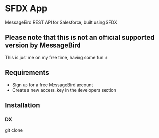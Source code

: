 # SFDX  App

MessageBird REST API for Salesforce, built using SFDX

## Please note that this is not an official supported version by MessageBird

This is just me on my free time, having some fun :)

## Requirements

- Sign up for a free MessageBird account
- Create a new access_key in the developers section

## Installation

### DX

git clone 